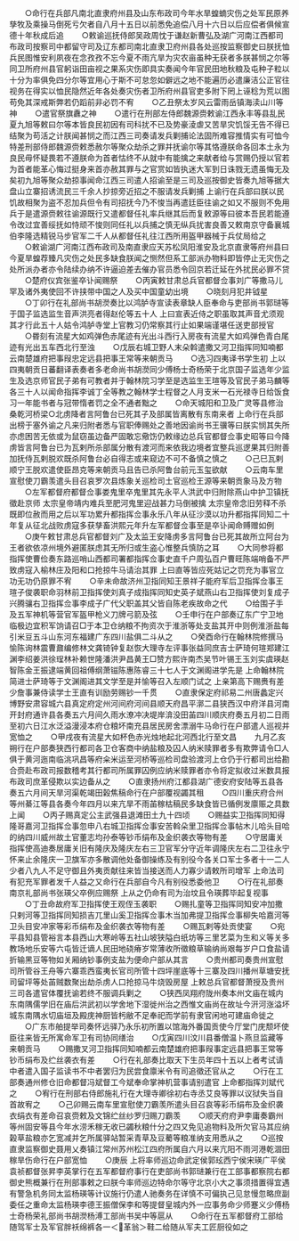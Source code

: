 <!-- { "loadSidebar": true } -->
　　○命行在兵部凡南北直隶府州县及山东布政司今年水旱蝗蝻灾伤之处军民原养孳牧及乘操马倒死亏欠者自八月十五日以前悉免追偿八月十六日以后应偿者俱候宣德十年秋成后追
　　○敕谕巡抚侍郎吴政周忱于谦赵新曹弘及湖广河南江西都司布政司按察司中都留守司及辽东都司南北直隶卫府州县各处巡按监察御史曰朕抚恤兵民图惟安利夙夜在念孜孜不忘今夏不雨亢旱为灾农亩虽种无获者多朕甚悯之尔等同卫所府州县官躬诣田亩视之果系灾伤即具实奏闻今年官民田地秋粮及屯种子粒以十分为率俱免四分尔等宜用心于斯不可怠忽如僻远之地不能遍历必遣廉洁公正官往视务在得实以恤民隐然近年各处奏灾伤者卫所府州县官吏多附下罔上诬稔为荒以图苟免其深戒斯弊若仍蹈前非必罚不宥
　　○乙丑祭太岁风云雷雨岳镇海渎山川等神
　　○遣官祭旗纛之神
　　○遣行在刑部左侍郎魏源赍敕谕江西永丰等县乱民夏九旭等敕曰尔等本皆良民初因有司科扰不已及势豪淩虐又苦旱灾饥馁无告不得已结聚为苟活之计朕闻甚悯之而江西三司奏请发兵剿捕论法固所难容推情实有可恤今特差刑部侍郎魏源赍敕悉赦尔等聚众劫杀之罪并抚谕尔等其恪遵朕命各回本土永为良民毋怀疑畏若不遵朕命为首者怙终不从就中有能擒之来献者给与赏赐仍授以官若为首者能革心悔过挺身来首亦赦其罪与之官赏如皆执迷大军到日诛戮无遗虽悔无及矣初九旭等聚众劫掠事闻命江西三司遣人招谕至是三司及巡按御史皆奏九旭等据大盘山立寨招诱流民三千余人抄掠旁近招之不服请发兵剿捕  上谕行在兵部曰朕以民饥故相聚为盗不忍加兵但令有司招抚今乃不悛当再遣廷臣往谕之如又不服则不免用兵于是遣源赍敕往谕源既行又遣都督任礼率兵继其后而复敕源等曰彼本吾民若能遵令改过宜善绥抚如恃顽不悛则同任礼以兵捕之慎无纵兵扰害良善又敕南京守备襄城伯李隆选精锐马步官军二千人从都督任礼往江西所用盔甲器械于兵仗局给之
　　○敕谕湖广河南江西布政司及南直隶应天苏松凤阳淮安及北京直隶等府州县曰今夏旱蝗荐臻凡灾伤之处民多缺食朕闻之恻然但系工部派办物料即皆停止无灾伤之处所派办者亦令陆续办纳不许逼迫差去催办官员悉令回京若迁延在外扰民必罪不贷
　　○楚府仪宾张鉴卒讣闻赐祭
　　○丙寅敕甘肃总兵官都督佥事刘广等撒马儿罕及诸外夷使回不许挟带中国之人及买中国童幼出境
　　○晓刻月犯井钺星
　　○丁卯行在礼部尚书胡濙奏比以鸿胪寺宣读表章缺人臣奉命与吏部尚书郭琎等于国子监选监生音声洪亮者得赵伦等五十人  上曰宣表近侍之职虽取其声音尤须观其才行此五十人姑令鸿胪寺堂上官教习仍常察其行止如果端谨堪任送吏部授官
　　○昬刻有流星大如鸡弹色赤尾迹有光出斗西行入房夜有流星大如鸡弹色青白尾迹有光出五车西北行至浊
　　○戊辰右城卫野人末朵斡遣撒又河卫指挥同知喃都云南楚雄府把事叚忠定远县把事王常等来朝贡马
　　○选习四夷译书学生初  上以四夷朝贡日蕃翻译表奏者多老命尚书胡濙同少傅杨士奇杨荣于北京国子监选年少监生及选京师官民子弟有可教者并于翰林院习学至是选监生王瑄等及官民子弟马麟等各三十人以闻命指挥李诚丁全等教之翰林学士程督之人月支米一石光禄寺日给饭食习一年能书者与冠带惰者罚之全不通者黜之
　　○命天城阳和卫及广灵等县修治桑乾河桥梁○北虏降者言阿鲁台已死其子及部属皆离散有东南来者  上命行在兵部出榜于塞外谕之凡来归附者悉与官职俸赐处之善地因谕尚书王骥等曰朕实悯其失所亦虑困苦无依或为鼠窃虽边备严固敢忘儆饬仍敕缘边总兵官都督佥事史昭等曰今降虏皆言阿鲁台已为瓦剌所杀部属分散有渡河而来依我边境者宜整兵巡逻果其归附善加抚侍瓦剌脱欢既杀阿鲁台必自得志或来窥边不可不备慎之慎之
　　○己巳瓦剌顺宁王脱欢遣使臣昂克等来朝贡马且告已杀阿鲁台前元玉玺欲献
　　○云南车里宣慰使刀霸羡遣头目召哀罗次县炼象关巡检司土官巡检王源等来朝贡象马及方物
　　○左军都督府都督佥事娄鬼里卒鬼里其先永平人洪武中归附除燕山中护卫镇抚徵赴京师  太宗皇帝靖内难兵至肥河鬼里迎战甚力马倒被擒  太宗皇帝念旧劳释不杀既即位赦而用之后以军功累升都指挥佥事永乐八年从征沙漠以功升都指挥同知二十年复从征北战败虏寇多获孳畜洪熙元年升左军都督佥事至是卒讣闻命赙赠如例
　　○庚午敕甘肃总兵官都督刘广及太监王安降虏多言阿鲁台已死其故所立阿台为王者欲依凉州境外避匿朕虑其无所归或生盗心惟整兵慎防之耳
　　○大同参将都指挥使曹俭奏东路巡哨山西都司署都指挥佥事史直千户周弘百户曹旺陈端哨备不严致虏寇入榆林庄及阳和口抢掠牛马请治其罪  上曰直等皆应死姑记之罚充为事官立功无功仍原罪不宥
　　○辛未命故济州卫指同知王景祥子能府军后卫指挥佥事王瑄子俊袭职命羽林前卫指挥使刘真子成指挥同知史英子斌燕山右卫指挥使刘复成子兴腾骧右卫指挥佥事李成子广代父职盖其父皆自陈老疾故命之代
　　○给围子手及五军神机等营官军盔甲枪义刀牌弓箭及弦
　　○壬申行在户部奏辽东广宁卫地临极边宜积军饷请召□于本卫仓纳粮不拘资次于淮浙等处支盐其开中则例淮浙盐每引米豆五斗山东河东福建广东四川盐俱二斗从之
　　○癸酉命行在翰林院修撰马愉陈询林震曹鼐编修林文龚锜钟复赵恢大理寺左评事张益同庶吉士萨琦何瑄郑建江渊李绍姜洪徐珵林补赖世隆潘洪尹昌黄王□赞方熙许南杰吴节叶锡王玉刘实虞瑛赵智陈金王振逮端黄回祖傅纲萧镃陈惠陈睿三十七人于文渊阁进学先是  上命翰林院简进士萨琦等于文渊阁进其文学至是并愉等召入左顺门试之  上亲第高下赐赉有差少詹事兼侍读学士王直有训励劳赐钞一千贯
　　○直隶保定府祁易二州唐蠡定兴博野安肃容城六县真定府定州河间府河间县顺天府昌平漷二县狭西汉中府洋县河南开封府通许县各奏五六月间久雨水潦冲决堤岸渰没田苖四川顺庆府奏五月初二日雨至初六日江水泛溢漫浸本府仓粮坏南充县居民房舍漂溺牛马命行在户部遣人巡视并宽恤之
　　○甲戌夜有流星大如杯色赤光烛地起北河西北行至文昌
　　九月乙亥朔行在户部奏狭西行都司各卫仓客商中纳盐粮及囚人纳米赎罪者多有欺弊请令□人俱于黄河迤南临洮巩昌等府籴米运至河桥等巡检司盘验渡河上仓仍于行都司出给勘合赍赴布政司报数稽考其行都司所属罪囚例应纳米赎罪者亦令将定拟收过米数具报布政司庶革侵欺以实边备从之
　　○直隶扬州府江都县湖广德安府安陆等五县各奏五六月间天旱河渠乾竭田榖焦稿命行在户部覆视蠲其租
　　○四川重庆府合州等州綦江等县各奏今年四月以来亢旱不雨苖稼枯稿民多缺食皆已循例发廪赈之具数上闻
　　○丙子赐真定公主武强县退滩田土九十四顷
　　○赐益实卫指挥同知得隆哥嘉河卫指挥佥事忽申八右城卫指挥佥事安苦斡朵里卫指挥佥事帖木儿哈头目哈的纳四川威州故土官董志均孙泰等钞币绢布及金织袭衣等物有差
　　○守居庸关指挥使高迪奏居庸关旧有隆庆及隆庆左右三卫官军分守近年调隆庆左右二卫往永宁怀来止余隆庆一卫旗军亦多散调他处备御操练及有别役今各关口军士多者十一二人少者八九人不足守御且外夷贡献往来皆当接送而人力寡少请敕所司增军  上命法司有犯充军罪者发千人益之又命行在兵部自今凡有别役悉委他卫
　　○行在礼部奏南京礼部尚书张瑛父卒例应赐祭  上从之仍命有司为治坟且令瑛葬毕起复视事
　　○丁丑命故府军卫指挥使王观侄玉袭职
　　○赐扎童等卫指挥同知安冲加撒只剌河等卫指挥同知损吉兀里山奚卫指挥佥事木当加弗提卫指挥佥事柳失哈嘉河等卫头目安冲家等彩币绢布及金织袭衣等物有差
　　○赐瓦剌等处贡使宴
　　○宛平县知县管裕言本县西山大寒岭等五社山坡狭隘白纸坊等三里艺菜为生和义等关多教场地乐安等六屯皆迁谪人民田地硗瘠岁常薄收所徵粮草输纳尚艰每岁户口食盐请折输黑豆等物如关厢纳钞事例支盐为便命户部从其言
　　○贵州都司奏贵州宣慰司所管谷王舟等六寨乖西蛮夷长官司所管十四坪崖底等十三寨及四川播州草塘安抚司留坪等处苖贼数聚出劫杀虏人口抢掠马牛烧毁房屋  上敕总兵官都督萧授及贵州三司各遣官体覆抚谕若终不服调兵剿之
　　○狭西凤翔府陇州奏本州文庙在城内东南隅儒学旧在庙后洪武初以学舍地下湿徙州治之西惟文庙尚在故址今汧河涨溢坏城东南隅水切庙垣及殿庑神厨皆杇敝不足奉祀而学前有隶官闲地可建庙命徙之
　　○广东市舶提举司奏怀远驿乃永乐初所置以馆海外番国贡使今厅堂门庑颓坏使臣往来皆无所寓命军卫有司协同缮治
　　○戊寅四川汶川县番僧温卜燕旦监藏等来朝贡马
　　○赐撒叉河卫指挥同知喃都云南楚雄府把事叚事定远县把事王常等钞币绢布及纻丝袭衣有差
　　○行在礼部奏比取天下生员年四十五以上者考试请中者遣入国子监读书不中者罢归为民尝食廪米令有司追徵还官从之
　　○行在工部奏通州修仓旧命都督冯斌督工今斌奉命掌神机营事请别遣官  上命都指挥刘斌代之
　　○宥行在刑部右侍郎施礼行在大理寺卿徐初右寺丞艾良等罪以议狱失当自首故宥之
　　○己卯赐云南车里宣慰使刀霸羡所遣头目召哀等彩币绢布及金织袭衣绢衣有差命召哀赍敕及文锦纻丝纱罗归赐刀霸羡
　　○顺天府府尹李庸奏霸州等州固安等县今年水涝禾稼无收已蠲秋粮什分之四又免见追物料及所欠官马其应纳榖草盐粮亦乞宽减并乞所属驿站暂采青草及豆薥等粮准纳支用悉从之
　　○巡按直隶监察御史聂用乂奏镇江常州苏州松江四府所属自六月以来亢阳不雨河港乾涸田稼旱伤命行在户部宽恤
　　○庚辰  上将率师巡边命武定侯郭玹西宁侯宋瑛广平侯袁祯都督张昇李英掌行在五军都督府事行在吏部尚书郭琎兼行在工部事都察院右都御史熊概兼行在刑部事敕之曰朕今率师巡边特命尔等守北京小大之事须措置得宜遇有警急机务同太监杨瑛等计议施行仍遣人驰奏务在详慎不可偏执己见怠慢忽略庶副委任之重命太监杨瑛李德王振僧保李和等提督皇城内外一应事务命少师蹇义少傅杨士奇杨荣礼部尚书胡濙杨溥工部尚书吴中等扈从
　　○命行在五军都督府工部给随驾军士及军官胖袄绵裤各一＜革翁＞鞋二给随从军夫工匠厨役如之
